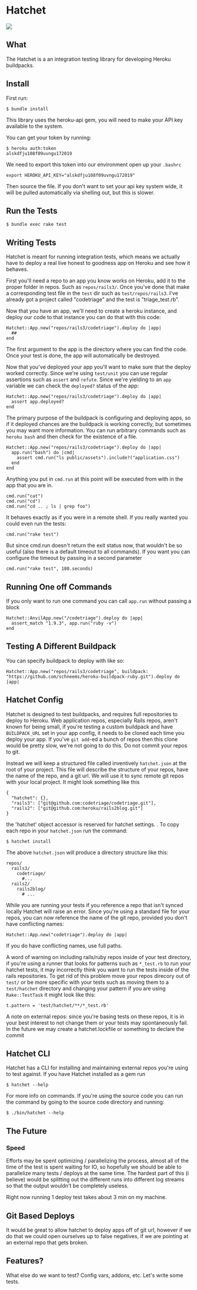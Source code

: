 # Hatchet

![](http://f.cl.ly/items/2M2O2Q2I2x0e1M1P2936/Screen%20Shot%202013-01-06%20at%209.59.38%20PM.png)

## What

The Hatchet is a an integration testing library for developing Heroku buildpacks.

## Install

First run:

    $ bundle install

This library uses the heroku-api gem, you will need to make your API key
available to the system.

You can get your token by running:

    $ heroku auth:token
    alskdfju108f09uvngu172019


We need to export this token into our environment open up your `.bashrc`

    export HEROKU_API_KEY="alskdfju108f09uvngu172019"

Then source the file. If you don't want to set your api key system wide,
it will be pulled automatically via shelling out, but this is slower.

## Run the Tests

    $ bundle exec rake test


## Writing Tests

Hatchet is meant for running integration tests, which means we actually have to deploy a real live honest to goodness app on Heroku and see how it behaves.

First you'll need a repo to an app you know works on Heroku, add it to the proper folder in repos. Such as `repos/rails3/`. Once you've done that make a corresponding test file in the `test` dir such as `test/repos/rails3`. I've already got a project called "codetriage" and the test is "triage_test.rb".

Now that you have an app, we'll need to create a heroku instance, and deploy our code to that instance you can do that with this code:

    Hatchet::App.new("repos/rails3/codetriage").deploy do |app|
      ##
    end

The first argument to the app is the directory where you can find the code. Once your test is done, the app will automatically be destroyed.

Now that you've deployed your app you'll want to make sure that the deploy worked correctly. Since we're using `test/unit` you can use regular assertions such as `assert` and `refute`. Since we're yielding to an `app` variable we can check the `deployed?` status of the app:

    Hatchet::App.new("repos/rails3/codetriage").deploy do |app|
      assert app.deployed?
    end

The primary purpose of the buildpack is configuring and deploying apps, so if it deployed chances are the buildpack is working correctly, but sometimes you may want more information. You can run arbitrary commands such as `heroku bash` and then check for the existence of a file.

    Hatchet::App.new("repos/rails3/codetriage").deploy do |app|
      app.run("bash") do |cmd|
        assert cmd.run("ls public/assets").include?("application.css")
      end
    end

Anything you put in `cmd.run` at this point will be executed from with in the app that you are in.

    cmd.run("cat")
    cmd.run("cd")
    cmd.run("cd .. ; ls | grep foo")

It behaves exactly as if you were in a remote shell. If you really wanted you could even run the tests:

    cmd.run("rake test")

But since cmd.run doesn't return the exit status now, that wouldn't be
so useful (also there is a default timeout to all commands). If you want
you can configure the timeout by passing in a second parameter

    cmd.run("rake test", 180.seconds)


## Running One off Commands

If you only want to run one command you can call `app.run` without
passing a block

    Hatchet::AnvilApp.new("/codetriage").deploy do |app|
      assert_match "1.9.3", app.run("ruby -v")
    end


## Testing A Different Buildpack

You can specify buildpack to deploy with like so:

    Hatchet::App.new("repos/rails3/codetriage", buildpack: "https://github.com/schneems/heroku-buildpack-ruby.git").deploy do |app|

## Hatchet Config

Hatchet is designed to test buildpacks, and requires full repositories
to deploy to Heroku. Web application repos, especially Rails repos, aren't known for
being small, if you're testing a custom buildpack and have
`BUILDPACK_URL` set in your app config, it needs to be cloned each time
you deploy your app. If you've `git add`-ed a bunch of repos then this
clone would be pretty slow, we're not going to do this. Do not commit
your repos to git.

Instead we will keep a structured file called
inventively `hatchet.json` at the root of your project. This file will
describe the structure of your repos, have the name of the repo, and a
git url. We will use it to sync remote git repos with your local
project. It might look something like this

    {
      "hatchet": {},
      "rails3": ["git@github.com:codetriage/codetriage.git"],
      "rails2": ["git@github.com:heroku/rails2blog.git"]
    }

the 'hatchet' object accessor is reserved for hatchet settings.
. To copy each repo in your `hatchet.json`
run the command:

    $ hatchet install

The above `hatchet.json` will produce a directory structure like this:

    repos/
      rails3/
        codetriage/
          #...
      rails2/
        rails2blog/
          # ...

While you are running your tests if you reference a repo that isn't
synced locally Hatchet will raise an error. Since you're using a
standard file for your repos, you can now reference the name of the git
repo, provided you don't have conflicting names:

    Hatchet::App.new("codetriage").deploy do |app|

If you do have conflicting names, use full paths.

A word of warning on including rails/ruby repos inside of your test
directory, if you're using a runner that looks for patterns such as
`*_test.rb` to run your hatchet tests, it may incorrectly think you want
to run the tests inside of the rails repositories. To get rid of this
problem move your repos direcory out of `test/` or be more specific
with your tests such as moving them to a `test/hatchet` directory and
changing your pattern if you are using `Rake::TestTask` it might look like this:

    t.pattern = 'test/hatchet/**/*_test.rb'

A note on external repos: since you're basing tests on these repos, it
is in your best interest to not change them or your tests may
spontaneously fail. In the future we may create a hatchet.lockfile or
something to declare the commit

## Hatchet CLI

Hatchet has a CLI for installing and maintaining external repos you're
using to test against. If you have Hatchet installed as a gem run

    $ hatchet --help

For more info on commands. If you're using the source code you can run
the command by going to the source code directory and running:

    $ ./bin/hatchet --help



## The Future

### Speed

Efforts may be spent optimizing / parallelizing the process, almost all of the time of the test is spent waiting for IO, so hopefully we should be able to parallelize many tests / deploys at the same time. The hardest part of this (i believe) would be splitting out the different runs into different log streams so that the output wouldn't be completely useless.

Right now running 1 deploy test takes about 3 min on my machine.

## Git Based Deploys

It would be great to allow hatchet to deploy apps off of git url, however if we do that we could open ourselves up to false negatives, if we are pointing at an external repo that gets broken.


## Features?

What else do we want to test? Config vars, addons, etc. Let's write some tests.
